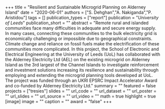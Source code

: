 +++
title = "Resilient and Sustainable Microgrid Planning on Alderney Island"
date = "2020-06-01"
authors = ["S. Dehghan","A. Nakiganda","P. Aristidou"]
tags = []
publication_types = ["report"]
publication = "_University of Leeds_"
publication_short = ""
abstract = "Remote rural and islanded communities face many difficulties in adequate and secure energy supply. In many cases, connecting these communities to the bulk electricity grid is economically challenging or impossible due to geographical constraints. Climate change and reliance on fossil fuels make the electrification of these communities more complicated. In this project, the School of Electronic and Electrical Engineering at the University of Leeds (UoL) has collaborated with the Alderney Electricity Ltd (AEL) on the existing microgrid on Alderney Island as the 3rd largest of the Channel Islands to investigate reinforcement and investment solutions increasing its resilience and sustainability through employing and extending the microgrid planning tools developed at UoL. The project was funded through an UKRI EPSRC Impact Accelerator Award and co-funded by Alderney Electricity Ltd."
summary = ""
featured = false
projects = ["tresies"]
slides = ""
url_code = ""
url_dataset = ""
url_poster = ""
url_slides = ""
url_source = ""
url_video = ""
math = true
highlight = true
[image]
image = ""
caption = ""
award = "false"
+++
